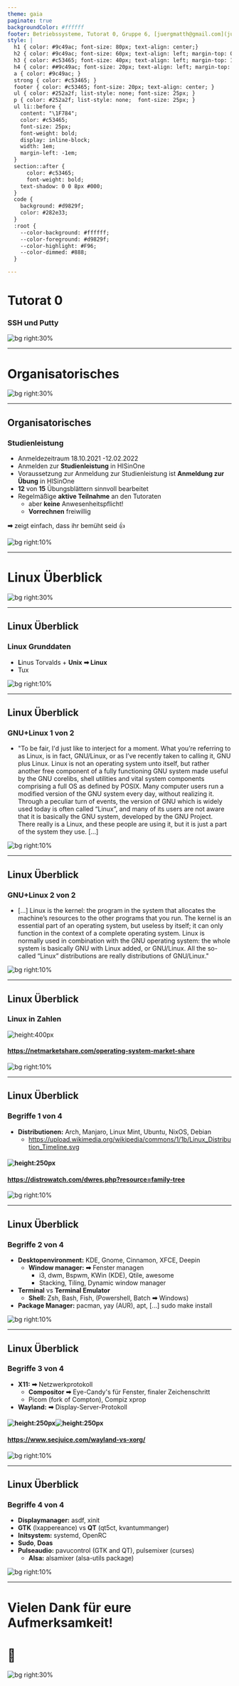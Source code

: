 ```yaml
---
theme: gaia
paginate: true
backgroundColor: #ffffff
footer: Betriebssysteme, Tutorat 0, Gruppe 6, [juergmatth@gmail.com](juertmatth@gmail.com), Universität Freiburg Technische Fakultät
style: |
  h1 { color: #9c49ac; font-size: 80px; text-align: center;}
  h2 { color: #9c49ac; font-size: 60px; text-align: left; margin-top: 0px; margin-bottom: 0px; line-height: 0px; line-height: 60px;}
  h3 { color: #c53465; font-size: 40px; text-align: left; margin-top: 10px; margin-bottom: 20px; line-height: 40px;}
  h4 { color: ##9c49ac; font-size: 20px; text-align: left; margin-top: 0px; margin-bottom: 20px; line-height: 0px; font-weight: normal; text-align: center }
  a { color: #9c49ac; }
  strong { color: #c53465; }
  footer { color: #c53465; font-size: 20px; text-align: center; }
  ul { color: #252a2f; list-style: none; font-size: 25px; }
  p { color: #252a2f; list-style: none;  font-size: 25px; }
  ul li::before {
    content: "\1F784";
    color: #c53465;
    font-size: 25px;
    font-weight: bold;
    display: inline-block;
    width: 1em;
    margin-left: -1em;
  }
  section::after {
      color: #c53465;
      font-weight: bold;
    text-shadow: 0 0 8px #000;
  }
  code {
    background: #d9829f;
    color: #282e33;
  }
  :root {
    --color-background: #ffffff;
    --color-foreground: #d9829f;
    --color-highlight: #F96;
    --color-dimmed: #888;
  }

---
```


# Tutorat 0 <!--fit-->
### SSH und Putty <!--fit-->

<!--_class: lead-->
<!--big-->
![bg right:30%](_resources/background_2.png)

---

# Organisatorisches

<!--_class: lead-->
<!--big-->
![bg right:30%](_resources/background_2.png)

---

## Organisatorisches
### Studienleistung

- Anmeldezeitraum 18.10.2021 -12.02.2022
- Anmelden zur **Studienleistung** in HISinOne
- Voraussetzung zur Anmeldung zur Studienleistung ist **Anmeldung zur Übung** in HISinOne
- **12** von **15** Übungsblättern sinnvoll bearbeitet
- Regelmäßige **aktive Teilnahme** an den Tutoraten
  - aber **keine** Anwesenheitspflicht!
  - **Vorrechnen** freiwillig

**➡** zeigt einfach, dass ihr bemüht seid :thumbsup:

<!--small-->
![bg right:10%](_resources/background_2.png)

---

# Linux Überblick

<!--_class: lead-->
<!--big-->
![bg right:30%](_resources/background_2.png)

---
## Linux Überblick
### Linux Grunddaten
- **L**inus Torvalds + **Unix** **➡ Linux**
- Tux

<!--small-->
![bg right:10%](_resources/background_2.png)

---

## Linux Überblick
### GNU+Linux 1 von 2
- "To be fair, I'd just like to interject for a moment. What you’re referring to as Linux, is in fact, GNU/Linux, or as I’ve recently taken to calling it, GNU plus Linux. Linux is not an operating system unto itself, but rather another free component of a fully functioning GNU system made useful by the GNU corelibs, shell utilities and vital system components comprising a full OS as defined by POSIX. Many computer users run a modified version of the GNU system every day, without realizing it. Through a peculiar turn of events, the version of GNU which is widely used today is often called “Linux”, and many of its users are not aware that it is basically the GNU system, developed by the GNU Project. There really is a Linux, and these people are using it, but it is just a part of the system they use. [...]


<!--small-->
![bg right:10%](_resources/background_2.png)

---

## Linux Überblick
### GNU+Linux 2 von 2

- [...] Linux is the kernel: the program in the system that allocates the machine’s resources to the other programs that you run. The kernel is an essential part of an operating system, but useless by itself; it can only function in the context of a complete operating system. Linux is normally used in combination with the GNU operating system: the whole system is basically GNU with Linux added, or GNU/Linux. All the so-called “Linux” distributions are really distributions of GNU/Linux."

<!--small-->
![bg right:10%](_resources/background_2.png)

---

## Linux Überblick
### Linux in Zahlen

![height:400px](_resources/_2021-10-26-20-56-12.png)

#### https://netmarketshare.com/operating-system-market-share

<!--small-->
![bg right:10%](_resources/background_2.png)

---

## Linux Überblick
### Begriffe 1 von 4

- **Distributionen:** Arch, Manjaro, Linux Mint, Ubuntu, NixOS, Debian
  - https://upload.wikimedia.org/wikipedia/commons/1/1b/Linux_Distribution_Timeline.svg

#### ![height:250px](_resources/_2021-10-27-01-31-18.png)
#### https://distrowatch.com/dwres.php?resource=family-tree

<!--small-->
![bg right:10%](_resources/background_2.png)

---

## Linux Überblick
### Begriffe 2 von 4

- **Desktopenvironment:** KDE, Gnome, Cinnamon, XFCE, Deepin
  - **Window manager:** **➡** Fenster managen
    - i3, dwm, Bspwm, KWin (KDE), Qtile, awesome
    - Stacking, Tiling, Dynamic window manager
- **Terminal** vs **Terminal Emulator**
  - **Shell:** Zsh, Bash, Fish, (Powershell, Batch **➡** Windows)
- **Package Manager:** pacman, yay (AUR), apt, [...] sudo make install

<!--small-->
![bg right:10%](_resources/background_2.png)

---

## Linux Überblick
### Begriffe 3 von 4

- **X11:** **➡** Netzwerkprotokoll
  - **Compositor** **➡** Eye-Candy's für Fenster, finaler Zeichenschritt
  - Picom (fork of Compton), Compiz xprop
- **Wayland:** **➡** Display-Server-Protokoll

#### ![height:250px](_resources/_2021-10-27-02-25-42.png)![height:250px](_resources/_2021-10-27-02-27-00.png)
#### https://www.secjuice.com/wayland-vs-xorg/

<!--small-->
![bg right:10%](_resources/background_2.png)

---

## Linux Überblick
### Begriffe 4 von 4

- **Displaymanager:** asdf, xinit
- **GTK** (lxappereance) vs **QT** (qt5ct, kvantummanger)
- **Initsystem:** systemd, OpenRC
- **Sudo**, **Doas**
- **Pulseaudio:** pavucontrol (GTK and QT), pulsemixer (curses)
  - **Alsa:** alsamixer (alsa-utils package)

<!--small-->
![bg right:10%](_resources/background_2.png)

---

# Vielen Dank für eure Aufmerksamkeit!
# :penguin:

<!--_class: lead-->
<!--big-->
![bg right:30%](_resources/background_2.png)
